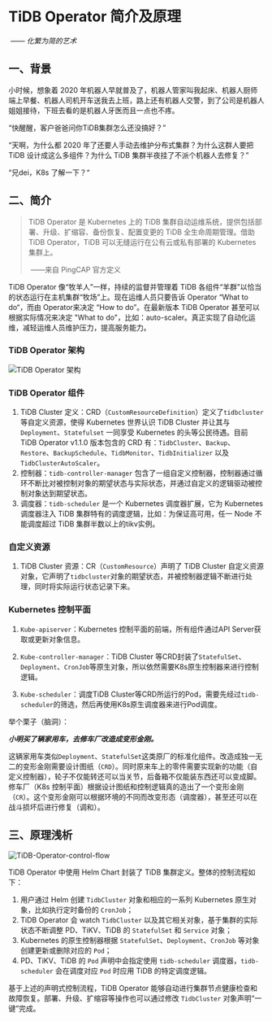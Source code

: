# TiDB Operator 简介及原理

​                             *—— 化繁为简的艺术*

## 一、背景

小时候，想象着 2020 年机器人早就普及了，机器人管家叫我起床、机器人厨师端上早餐、机器人司机开车送我去上班，路上还有机器人交警，到了公司是机器人姐姐接待，下班去看的是机器人牙医而且一点也不疼。

“快醒醒，客户爸爸问你TiDB集群怎么还没搞好？”

“天啊，为什么都 2020 年了还要人手动去维护分布式集群？为什么这群人要把 TiDB 设计成这么多组件？为什么 TiDB 集群半夜挂了不派个机器人去修复？”

“兄dei，K8s 了解一下？“

## 二、简介

> TiDB Operator 是 Kubernetes 上的 TiDB 集群自动运维系统，提供包括部署、升级、扩缩容、备份恢复、配置变更的 TiDB 全生命周期管理。借助 TiDB Operator，TiDB 可以无缝运行在公有云或私有部署的 Kubernetes 集群上。
>
> ​                               ——来自 PingCAP 官方定义

TiDB Operator 像“牧羊人”一样，持续的监督并管理着 TiDB 各组件“羊群”以恰当的状态运行在主机集群“牧场”上。现在运维人员只要告诉 Operator “What  to do“，而由 Operator来决定 “How to do”。在最新版本 TiDB Operator 甚至可以根据实际情况来决定 "What to do"，比如：auto-scaler。真正实现了自动化运维，减轻运维人员维护压力，提高服务能力。

### TiDB Operator 架构

![TiDB Operator 架构](https://download.pingcap.com/images/docs-cn/stable/tidb-operator-overview.png)

### TiDB Operator 组件

1. TiDB Cluster 定义：CRD（`CustomResourceDefinition`）定义了`tidbcluster`等自定义资源，使得 Kubernetes 世界认识 TiDB Cluster 并让其与 `Deployment`、`Statefulset` 一同享受 Kubernetes 的头等公民待遇。目前 TiDB Operator v1.1.0 版本包含的 CRD 有：`TidbCluster`、`Backup`、`Restore`、`BackupSchedule`、`TidbMonitor`、`TidbInitializer` 以及 `TidbClusterAutoScaler`。
2. 控制器：`tidb-controller-manager` 包含了一组自定义控制器，控制器通过循环不断比对被控制对象的期望状态与实际状态，并通过自定义的逻辑驱动被控制对象达到期望状态。
3. 调度器：`tidb-scheduler` 是一个 Kubernetes 调度器扩展，它为 Kubernetes 调度器注入 TiDB 集群特有的调度逻辑，比如：为保证高可用，任一 Node 不能调度超过 TiDB 集群半数以上的tikv实例。

### 自定义资源

1. TiDB Cluster 资源：CR（`CustomResource`）声明了 TiDB Cluster 自定义资源对象，它声明了`tidbcluster`对象的期望状态，并被控制器逻辑不断进行处理，同时将实际运行状态记录下来。

### Kubernetes 控制平面

1. `Kube-apiserver`：Kubernetes 控制平面的前端，所有组件通过API Server获取或更新对象信息。

2. `Kube-controller-manager`：TiDB Cluster 等CRD封装了`StatefulSet`、`Deployment`、`CronJob`等原生对象，所以依然需要K8s原生控制器来进行控制逻辑。

3. `Kube-scheduler`：调度TiDB Cluster等CRD所运行的Pod，需要先经过`tidb-scheduler`的筛选，然后再使用K8s原生调度器来进行Pod调度。

举个栗子（脑洞）：

***小明买了辆家用车，去修车厂改造成变形金刚。***

这辆家用车类似`Deployment`、`StatefulSet`这类原厂的标准化组件。改造成独一无二的变形金刚需要设计图纸（`CRD`）。同时原来车上的零件需要实现新的功能（自定义控制器），轮子不仅能转还可以当关节，后备箱不仅能装东西还可以变成脚。修车厂（K8s 控制平面）根据设计图纸和控制逻辑真的造出了一个变形金刚（`CR`）。这个变形金刚可以根据环境的不同而改变形态（调度器），甚至还可以在战斗损坏后进行修复（调和）。

## 三、原理浅析

![TiDB-Operator-control-flow](https://download.pingcap.com/images/docs-cn/stable/tidb-operator-control-flow.png)

TiDB Operator 中使用 Helm Chart 封装了 TiDB 集群定义。整体的控制流程如下：

1. 用户通过 Helm 创建 `TidbCluster` 对象和相应的一系列 Kubernetes 原生对象，比如执行定时备份的 `CronJob`；
2. TiDB Operator 会 watch `TidbCluster` 以及其它相关对象，基于集群的实际状态不断调整 PD、TiKV、TiDB 的 `StatefulSet` 和 `Service` 对象；
3. Kubernetes 的原生控制器根据 `StatefulSet`、`Deployment`、`CronJob` 等对象创建更新或删除对应的 `Pod`；
4. PD、TiKV、TiDB 的 `Pod` 声明中会指定使用 `tidb-scheduler` 调度器，`tidb-scheduler` 会在调度对应 `Pod` 时应用 TiDB 的特定调度逻辑。

基于上述的声明式控制流程，TiDB Operator 能够自动进行集群节点健康检查和故障恢复。部署、升级、扩缩容等操作也可以通过修改 `TidbCluster` 对象声明“一键”完成。
